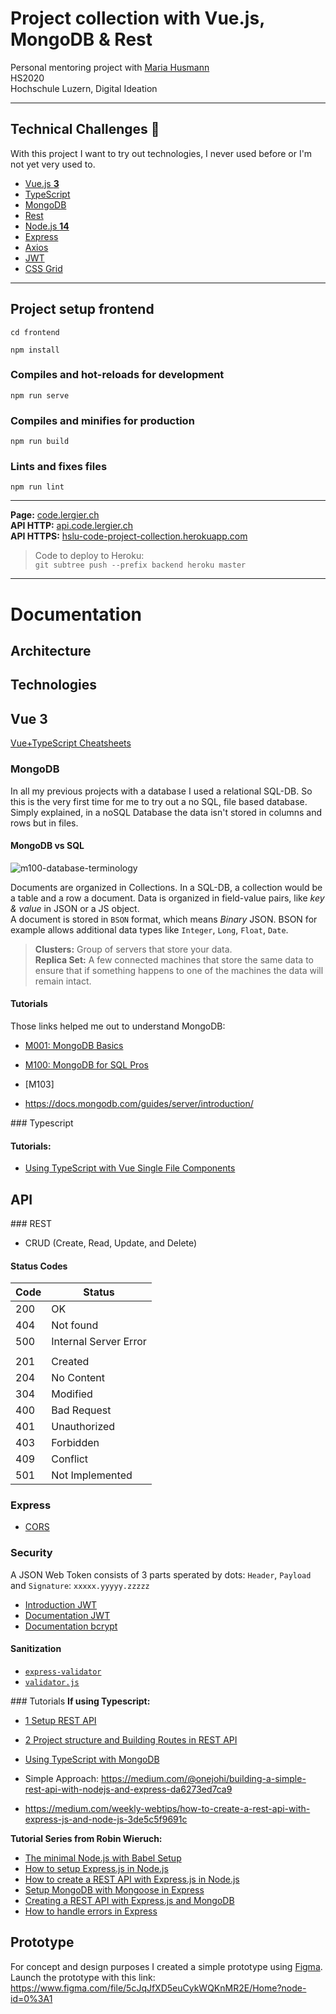 # Project collection with Vue.js, MongoDB & Rest

Personal mentoring project with [Maria Husmann](https://github.com/mhusm)  
HS2020  
Hochschule Luzern, Digital Ideation

---

## Technical Challenges :rocket:
With this project I want to try out technologies, I never used before or I'm not yet very used to.

- [Vue.js **3**](https://v3.vuejs.org/)
- [TypeScript](https://www.typescriptlang.org/)
- [MongoDB](https://www.mongodb.com/)
- [Rest](https://restfulapi.net/)
- [Node.js **14**](https://nodejs.org/)
- [Express](https://expressjs.com/)
- [Axios]()
- [JWT]()
- [CSS Grid]()

---

## Project setup frontend
```
cd frontend
```

```
npm install
```

### Compiles and hot-reloads for development
```
npm run serve
```

### Compiles and minifies for production
```
npm run build
```

### Lints and fixes files
```
npm run lint
```

---

__Page:__ [code.lergier.ch](https://code.lergier.ch)  
__API HTTP:__ [api.code.lergier.ch](http://api.code.lergier.ch)  
__API HTTPS:__ [hslu-code-project-collection.herokuapp.com](https://hslu-code-project-collection.herokuapp.com/)

> Code to deploy to Heroku:  
```git subtree push --prefix backend heroku master```

---

# Documentation

## Architecture  

## Technologies 

## Vue 3
[Vue+TypeScript Cheatsheets](https://github.com/typescript-cheatsheets/vue)

### MongoDB
In all my previous projects with a database I used a relational SQL-DB. So this is the very first time for me to try out a no SQL, file based database. Simply explained, in a noSQL Database the data isn't stored in columns and rows but in files.  

#### MongoDB vs SQL

![m100-database-terminology](https://university-courses.s3.amazonaws.com/M100/m100-database-terminology.png)  

Documents are organized in Collections. In a SQL-DB, a collection would be a table and a row a document.
Data is organized in field-value pairs, like _key & value_ in JSON or a JS object.  
A document is stored in `BSON` format, which means _Binary_ JSON. BSON for example allows additional data types like `Integer`, `Long`, `Float`, `Date`.

>__Clusters:__ Group of servers that store your data.  
__Replica Set:__ A few connected machines that store the same data to ensure that if something happens to one of the machines the data will remain intact.


#### Tutorials
Those links helped me out to understand MongoDB:
- [M001: MongoDB Basics](https://university.mongodb.com/courses/M001/about)
- [M100: MongoDB for SQL Pros](https://university.mongodb.com/courses/M100/about)
- [M103]

- https://docs.mongodb.com/guides/server/introduction/

### Typescript
#### Tutorials:
- [Using TypeScript with Vue Single File Components](https://www.digitalocean.com/community/tutorials/vuejs-using-typescript-with-vue)

## API
### REST
- CRUD (Create, Read, Update, and Delete)

#### Status Codes
| Code | Status                |
|------|-----------------------|
| 200  | OK                    |
| 404  | Not found             |
| 500  | Internal Server Error |
|      |                       |
| 201  | Created               |
| 204  | No Content            |
| 304  | Modified              |
| 400  | Bad Request           |
| 401  | Unauthorized          |
| 403  | Forbidden             |
| 409  | Conflict             |
| 501  | Not Implemented       |

### Express
- [CORS](https://github.com/expressjs/cors)

### Security
A JSON Web Token consists of 3 parts sperated by dots: `Header`, `Payload` and `Signature`: `xxxxx.yyyyy.zzzzz`
- [Introduction JWT](https://jwt.io/introduction/)
- [Documentation JWT](https://github.com/auth0/node-jsonwebtoken)
- [Documentation bcrypt](https://github.com/kelektiv/node.bcrypt.js)

#### Sanitization
- [```express-validator```](https://express-validator.github.io/docs/index.html)
- [```validator.js```](https://github.com/validatorjs/validator.js#validators)

### Tutorials
__If using Typescript:__  
- [1 Setup REST API](https://levelup.gitconnected.com/setup-restful-api-with-node-js-express-mongodb-using-typescript-261959ef0998)
- [2 Project structure and Building Routes in REST API](https://levelup.gitconnected.com/project-structure-and-building-routes-of-restful-api-with-node-js-f3a8b53d94e7)  
- [Using TypeScript with MongoDB](https://medium.com/swlh/using-typescript-with-mongodb-393caf7adfef)


- Simple Approach: https://medium.com/@onejohi/building-a-simple-rest-api-with-nodejs-and-express-da6273ed7ca9
- https://medium.com/weekly-webtips/how-to-create-a-rest-api-with-express-js-and-node-js-3de5c5f9691c  


__Tutorial Series from Robin Wieruch:__
- [The minimal Node.js with Babel Setup](https://www.robinwieruch.de/minimal-node-js-babel-setup)
- [How to setup Express.js in Node.js](https://www.robinwieruch.de/node-js-express-tutorial)
- [How to create a REST API with Express.js in Node.js](https://www.robinwieruch.de/node-express-server-rest-api)
- [Setup MongoDB with Mongoose in Express](https://www.robinwieruch.de/mongodb-express-setup-tutorial/)
- [Creating a REST API with Express.js and MongoDB](https://www.robinwieruch.de/mongodb-express-node-rest-api/)
- [How to handle errors in Express](https://www.robinwieruch.de/node-express-error-handling)


## Prototype
For concept and design purposes I created a simple prototype using [Figma](https://www.figma.com/).  
Launch the prototype with this link: https://www.figma.com/file/5cJqJfXD5euCykWQKnMR2E/Home?node-id=0%3A1